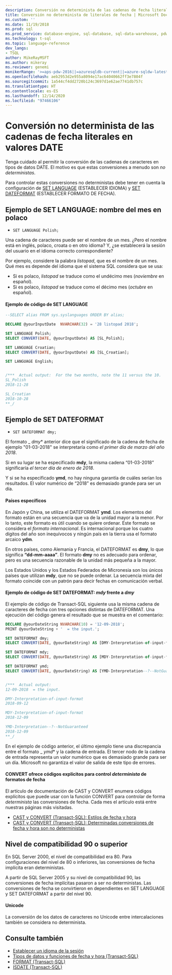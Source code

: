 ```yaml
---
description: Conversión no determinista de las cadenas de fecha literales en valores DATE
title: Conversión no determinista de literales de fecha | Microsoft Docs
ms.custom: ''
ms.date: 11/19/2018
ms.prod: sql
ms.prod_service: database-engine, sql-database, sql-data-warehouse, pdw
ms.technology: t-sql
ms.topic: language-reference
dev_langs:
- TSQL
author: MikeRayMSFT
ms.author: mikeray
ms.reviewer: genemi
monikerRange: '>=aps-pdw-2016||=azuresqldb-current||=azure-sqldw-latest||>=sql-server-2016||>=sql-server-linux-2017||=azuresqldb-mi-current'
ms.openlocfilehash: aeb2953d2e955a8094e17ac64040662ff3e7804f
ms.sourcegitcommit: 1a544cf4dd2720b124c3697d1e62ae7741db757c
ms.translationtype: HT
ms.contentlocale: es-ES
ms.lasthandoff: 12/14/2020
ms.locfileid: "97466106"
---
```

# <a name="nondeterministic-conversion-of-literal-date-strings-into-date-values"></a>Conversión no determinista de las cadenas de fecha literales en valores DATE

Tenga cuidado al permitir la conversión de las cadenas de caracteres en tipos de datos DATE. El motivo es que estas conversiones a menudo son _no deterministas_.

Para controlar estas conversiones no deterministas debe tener en cuenta la configuración de [SET LANGUAGE](../statements/set-language-transact-sql.md) (ESTABLECER IDIOMA) y [SET DATEFORMAT](../statements/set-dateformat-transact-sql.md) (ESTABLECER FORMATO DE FECHA).



## <a name="set-language-example-month-name-in-polish"></a>Ejemplo de SET LANGUAGE: nombre del mes en polaco

- `SET LANGUAGE Polish;`

Una cadena de caracteres puede ser el nombre de un mes. ¿Pero el nombre está en inglés, polaco, croata o en otro idioma? Y, ¿se establecerá la sesión del usuario en el idioma correcto correspondiente?

Por ejemplo, considere la palabra _listopad_, que es el nombre de un mes. Qué mes es depende del idioma que el sistema SQL considera que se usa:
- Si es polaco, _listopad_ se traduce como el undécimo mes (_noviembre_ en español).
- Si es polaco, _listopad_ se traduce como el décimo mes (_octubre_ en español).

#### <a name="code-example-of-set-language"></a>Ejemplo de código de SET LANGUAGE

```sql
--SELECT alias FROM sys.syslanguages ORDER BY alias;

DECLARE @yourInputDate  NVARCHAR(32) = '28 listopad 2018';

SET LANGUAGE Polish;
SELECT CONVERT(DATE, @yourInputDate) AS [SL_Polish];

SET LANGUAGE Croatian;
SELECT CONVERT(DATE, @yourInputDate) AS [SL_Croatian];

SET LANGUAGE English;


/***  Actual output:  For the two months, note the 11 versus the 10.
SL_Polish
2018-11-28

SL_Croatian
2018-10-28
**_/
```



## <a name="set-dateformat-example"></a>Ejemplo de SET DATEFORMAT

- `SET DATEFORMAT dmy;`

El formato _ *dmy** anterior dice que el significado de la cadena de fecha de ejemplo "01-03-2018" se interpretaría como _el primer día de marzo del año 2018_.

Si en su lugar se ha especificado **mdy**, la misma cadena “01-03-2018” significaría _el tercer día de enero de 2018_.

Y si se ha especificado **ymd**, no hay ninguna garantía de cuáles serían los resultados. El valor numérico de “2018” es demasiado grande para ser un día.
<!--
The preceding claim of "no guarantee" might be incorrect, in the minds of the SQL query engine Developer team?
-->

#### <a name="specific-countries"></a>Países específicos

En Japón y China, se utiliza el DATEFORMAT **ymd**. Los elementos del formato están en una secuencia que va de la unidad mayor a la menor. Por lo tanto, este formato es útil cuando se quiere ordenar. Este formato se considera el _formato internacional_. Es internacional porque los cuatro dígitos del año son inequívocos y ningún país en la tierra usa el formato arcaico **ydm**.

En otros países, como Alemania y Francia, el DATEFORMAT es **dmy**, lo que significa **“dd-mm-aaaa”**. El formato **dmy** no es adecuado para ordenar, pero es una secuencia razonable de la unidad más pequeña a la mayor.

Los Estados Unidos y los Estados Federados de Micronesia son los únicos países que utilizan **mdy**, que no se puede ordenar. La secuencia mixta del formato coincide con un patrón para decir fechas en comunicación verbal.

#### <a name="code-example-of-set-dateformat-mdy-versus-dmy"></a>Ejemplo de código de SET DATEFORMAT: *mdy* frente a *dmy*

El ejemplo de código de Transact-SQL siguiente usa la misma cadena de caracteres de fecha con tres opciones distintas de DATEFORMAT. Una ejecución del código genera el resultado que se muestra en el comentario:

```sql
DECLARE @yourDateString NVARCHAR(10) = '12-09-2018';
PRINT @yourDateString + '  = the input.';

SET DATEFORMAT dmy;
SELECT CONVERT(DATE, @yourDateString) AS [DMY-Interpretation-of-input-format];

SET DATEFORMAT mdy;
SELECT CONVERT(DATE, @yourDateString) AS [MDY-Interpretation-of-input-format];

SET DATEFORMAT ymd;
SELECT CONVERT(DATE, @yourDateString) AS [YMD-Interpretation--?--NotGuaranteed];


/***  Actual output:
12-09-2018  = the input.

DMY-Interpretation-of-input-format
2018-09-12

MDY-Interpretation-of-input-format
2018-12-09

YMD-Interpretation--?--NotGuaranteed
2018-12-09
**_/
```

En el ejemplo de código anterior, el último ejemplo tiene una discrepancia entre el formato _ *ymd** y la cadena de entrada. El tercer nodo de la cadena de entrada representa un valor numérico que es demasiado grande para ser un día. Microsoft no garantiza el valor de salida de este tipo de errores.

#### <a name="convert-offers-explicit-codes-for-_deterministic_-control-of-date-formats"></a>CONVERT ofrece códigos explícitos para control _determinista_ de formatos de fecha

El artículo de documentación de CAST y CONVERT enumera códigos explícitos que puede usar con la función CONVERT para controlar de forma _determinista_ las conversiones de fecha. Cada mes el artículo está entre nuestras páginas más visitadas.

- [CAST y CONVERT (Transact-SQL): Estilos de fecha y hora](../functions/cast-and-convert-transact-sql.md#date-and-time-styles)
- [CAST y CONVERT (Transact-SQL): Determinadas conversiones de fecha y hora son no deterministas](../functions/cast-and-convert-transact-sql.md#certain-datetime-conversions-are-nondeterministic)



## <a name="compatibility-level-90-and-above"></a>Nivel de compatibilidad 90 o superior

En SQL Server 2000, el nivel de compatibilidad era 80. Para configuraciones del nivel de 80 o inferiores, las conversiones de fecha implícita eran deterministas.

A partir de SQL Server 2005 y su nivel de compatibilidad 90, las conversiones de fecha implícitas pasaron a ser no deterministas. Las conversiones de fecha se convirtieron en dependientes en SET LANGUAGE y SET DATEFORMAT a partir del nivel 90.

#### <a name="unicode"></a>Unicode

<!-- The next live sentence needs an explanatory example!  N'somethingHere?'.
-->
La conversión de los datos de caracteres no Unicode entre intercalaciones también se considera no determinista.



## <a name="see-also"></a>Consulte también

- [Establecer un idioma de la sesión](../../relational-databases/collations/set-a-session-language.md)
- [Tipos de datos y funciones de fecha y hora (Transact-SQL)](../functions/date-and-time-data-types-and-functions-transact-sql.md)
- [FORMAT (Transact-SQL)](../functions/format-transact-sql.md)
- [ISDATE (Transact-SQL)](../functions/isdate-transact-sql.md)



<!--
This new article is linked-to by the following articles (at least initially on 2018/11/19).....
...
* docs/relational-databases/views/create-indexed-views.md
* docs/relational-databases/indexes/indexes-on-computed-columns.md
* docs/t-sql/functions/cast-and-convert-transact-sql.md
...
As a reaction to public PR 1279, this approach of creating a new article to link to is a better alternative than a docs/includes/ approach.
GeneMi (MightyPen), 2018/11/19
-->

